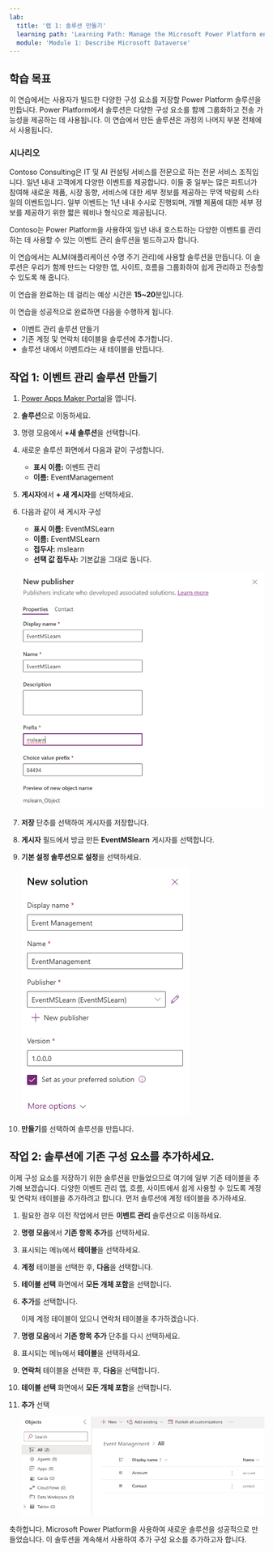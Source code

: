 ```yaml
---
lab:
  title: '랩 1: 솔루션 만들기'
  learning path: 'Learning Path: Manage the Microsoft Power Platform environment'
  module: 'Module 1: Describe Microsoft Dataverse'
---
```


## 학습 목표

이 연습에서는 사용자가 빌드한 다양한 구성 요소를 저장할 Power Platform 솔루션을 만듭니다. Power Platform에서 솔루션은 다양한 구성 요소를 함께 그룹화하고 전송 가능성을 제공하는 데 사용됩니다. 이 연습에서 만든 솔루션은 과정의 나머지 부분 전체에서 사용됩니다.

### 시나리오

Contoso Consulting은 IT 및 AI 컨설팅 서비스를 전문으로 하는 전문 서비스 조직입니다. 일년 내내 고객에게 다양한 이벤트를 제공합니다. 이들 중 일부는 많은 파트너가 참여해 새로운 제품, 시장 동향, 서비스에 대한 세부 정보를 제공하는 무역 박람회 스타일의 이벤트입니다. 일부 이벤트는 1년 내내 수시로 진행되며, 개별 제품에 대한 세부 정보를 제공하기 위한 짧은 웨비나 형식으로 제공됩니다.

Contoso는 Power Platform을 사용하여 일년 내내 호스트하는 다양한 이벤트를 관리하는 데 사용할 수 있는 이벤트 관리 솔루션을 빌드하고자 합니다.

이 연습에서는 ALM(애플리케이션 수명 주기 관리)에 사용할 솔루션을 만듭니다. 이 솔루션은 우리가 함께 만드는 다양한 앱, 사이트, 흐름을 그룹화하여 쉽게 관리하고 전송할 수 있도록 해 줍니다.

이 연습을 완료하는 데 걸리는 예상 시간은 **15~20**분입니다.

이 연습을 성공적으로 완료하면 다음을 수행하게 됩니다.

- 이벤트 관리 솔루션 만들기
- 기존 계정 및 연락처 테이블을 솔루션에 추가합니다.
- 솔루션 내에서 이벤트라는 새 테이블을 만듭니다.

## 작업 1: 이벤트 관리 솔루션 만들기

1.  [Power Apps Maker Portal](https://make.powerapps.com)을 엽니다.
1.  **솔루션**으로 이동하세요.
1.  명령 모음에서 **+새 솔루션**을 선택합니다.
1.  새로운 솔루션 화면에서 다음과 같이 구성합니다.
    - **표시 이름:** 이벤트 관리
    - **이름:** EventManagement
1.  **게시자**에서 **+ 새 게시자**를 선택하세요.
1.  다음과 같이 새 게시자 구성
    - **표시 이름:** EventMSLearn
    - **이름:** EventMSLearn
    - **접두사:** mslearn
    - **선택 값 접두사:** 기본값을 그대로 둡니다.

    ![새로운 게시자 만들기 화면의 스크린샷](media/61fa62c324d424f7c73c8291a0724130.png)

1.  **저장** 단추를 선택하여 게시자를 저장합니다.
1.  **게시자** 필드에서 방금 만든 **EventMSlearn** 게시자를 선택합니다.
1.  **기본 설정 솔루션으로 설정**을 선택하세요.

    ![완료된 솔루션의 스크린샷](media/f968526926661bfa401f10742e6f376f.png)

1.  **만들기**를 선택하여 솔루션을 만듭니다.

## 작업 2: 솔루션에 기존 구성 요소를 추가하세요.

이제 구성 요소를 저장하기 위한 솔루션을 만들었으므로 여기에 일부 기존 테이블을 추가해 보겠습니다. 다양한 이벤트 관리 앱, 흐름, 사이트에서 쉽게 사용할 수 있도록 계정 및 연락처 테이블을 추가하려고 합니다. 먼저 솔루션에 계정 테이블을 추가하세요.

1.  필요한 경우 이전 작업에서 만든 **이벤트 관리** 솔루션으로 이동하세요.
1.  **명령 모음**에서 **기존 항목 추가**를 선택하세요.
1.  표시되는 메뉴에서 **테이블**을 선택하세요.
1.  **계정** 테이블을 선택한 후, **다음**을 선택합니다.
1.  **테이블 선택** 화면에서 **모든 개체 포함**을 선택합니다.
1.  **추가**를 선택합니다.

    이제 계정 테이블이 있으니 연락처 테이블을 추가하겠습니다.

1.  **명령 모음**에서 **기존 항목 추가** 단추를 다시 선택하세요.
1.  표시되는 메뉴에서 **테이블**을 선택하세요.
1.  **연락처** 테이블을 선택한 후, **다음**을 선택합니다.
1.  **테이블 선택** 화면에서 **모든 개체 포함**을 선택합니다.
1.  **추가** 선택

    ![솔루션의 계정 및 연락처 테이블을 보여 주는 스크린샷](media/a53817e242fca7371765583d9e565c36.png)

축하합니다. Microsoft Power Platform을 사용하여 새로운 솔루션을 성공적으로 만들었습니다. 이 솔루션을 계속해서 사용하여 추가 구성 요소를 추가하고자 합니다.
